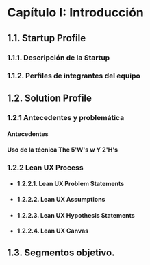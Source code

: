 # **Capítulo I: Introducción**
## 1.1. Startup Profile
### 1.1.1. Descripción de la Startup

### 1.1.2. Perfiles de integrantes del equipo


## 1.2. Solution Profile
### 1.2.1 Antecedentes y problemática
#### Antecedentes


#### Uso de la técnica  The 5'W's w Y 2'H's


### 1.2.2 Lean UX Process
- #### 1.2.2.1. Lean UX Problem Statements

- #### 1.2.2.2. Lean UX Assumptions

- #### 1.2.2.3. Lean UX Hypothesis Statements

- #### 1.2.2.4. Lean UX Canvas

## 1.3. Segmentos objetivo.
